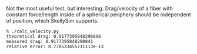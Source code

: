 Not the most useful test, but interesting. Drag/velocity of a fiber with constant force/length
inside of a spherical periphery should be independent of position, which SkellySim supports.

```
% ./calc_velocity.py
theoretical drag: 0.9177395848298898
measured drag: 0.9177395848290841
relative error: 8.778533455711113e-13
```
